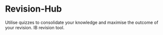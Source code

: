 # Revision-Hub
Utilise quizzes to consolidate your knowledge and maximise the outcome of your revision. IB revision tool.
